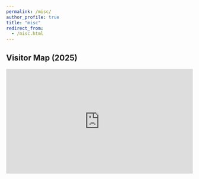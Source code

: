 ```yaml
---
permalink: /misc/
author_profile: true
title: "misc"
redirect_from:
  - /misc.html
---
```


<!-- {% include iframe.html src="https://mj-yl.travelmap.net" width="100%" height="550" frameborder="0" allowfullscreen=true %} -->

<section>
  <h2>Visitor Map (2025)</h2>
  <div style="position: relative; padding-bottom: 56.25%; height: 0; overflow: hidden;">
    <iframe
      src="https://lookerstudio.google.com/embed/reporting/ba09de93-aff9-47b3-ac38-d38394192c9f/page/c8NHF"
      style="position: absolute; top: 0; left: 0; width: 100%; height: 100%; border: 0;"
      frameborder="0"
      allowfullscreen
      sandbox="allow-storage-access-by-user-activation allow-scripts allow-same-origin allow-popups allow-popups-to-escape-sandbox">
    </iframe>
  </div>
</section>

